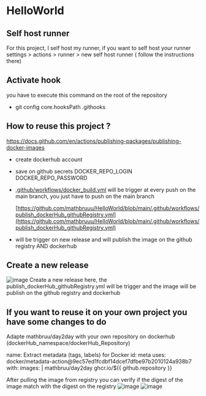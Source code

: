 # HelloWorld

## Self host runner
For this project, I self host my runner, if you want to self host your runner 
settings > actions > runner > new self host runner ( follow the instructions there)

## Activate hook

you have to execute this command on the root of the repository

- git config core.hooksPath .githooks


## How to reuse this project ?

https://docs.github.com/en/actions/publishing-packages/publishing-docker-images

- create dockerhub account
- save on github secrets
	DOCKER_REPO_LOGIN
	DOCKER_REPO_PASSWORD
 
- [.github/workflows/docker_build.yml](https://github.com/mathbruuu/HelloWorld/blob/main/.github/workflows/docker_build.yml) will be trigger at every push on the main branch, you just have to push on the main branch
  
  [https://github.com/mathbruuu/HelloWorld/blob/main/.github/workflows/publish_dockerHub_githubRegistry.yml](https://github.com/mathbruuu/HelloWorld/blob/main/.github/workflows/publish_dockerHub_githubRegistry.yml)
-  will be trigger on new release and will publish the image on the github registry AND dockerhub 


## Create a new release

![image](https://github.com/mathbruuu/HelloWorld/assets/158568456/b037e563-d783-4678-89e2-241d00e0315f)
Create a new release here, the publish_dockerHub_githubRegistry.yml will be trigger and the image will be publish on the github registry and dockerhub

## If you want to reuse it on your own project you have some changes to do 

Adapte mathbruu/day2day with your own repository on dockerhub (dockerHub_namespace/dockerHub_Repository)

 name: Extract metadata (tags, labels) for Docker
        id: meta
        uses: docker/metadata-action@9ec57ed1fcdbf14dcef7dfbe97b2010124a938b7
        with:
          images: |
            mathbruu/day2day
            ghcr.io/${{ github.repository }} 
	    


  After pulling the image from registry you can verify if the digest of the image match with the digest on the registry
![image](https://github.com/mathbruuu/HelloWorld/assets/158568456/62e2b49b-7c24-4f00-a426-526cc2137a26)
![image](https://github.com/mathbruuu/HelloWorld/assets/158568456/735860a5-1b13-4ef0-86b4-5fd1dec31030)

  
  



